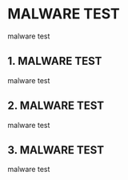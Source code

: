 # MALWARE TEST
malware test

## 1. MALWARE TEST
malware test

## 2. MALWARE TEST
malware test

## 3. MALWARE TEST
malware test

